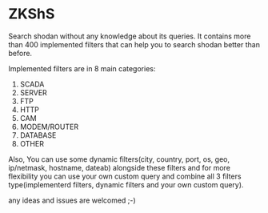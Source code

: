 # ZKShS
Search shodan without any knowledge about its queries. It contains more than 400 implemented filters that can help you to search shodan better than before.

Implemented filters are in 8 main categories:
1) SCADA
2) SERVER
3) FTP
4) HTTP
5) CAM
6) MODEM/ROUTER
7) DATABASE
8) OTHER

Also, You can use some dynamic filters(city, country, port, os, geo, ip/netmask, hostname, dateab) alongside these filters and for more flexibility you can use your own custom query and combine all 3 filters type(implementerd filters, dynamic filters and your own custom query).



any ideas and issues are welcomed ;-)
